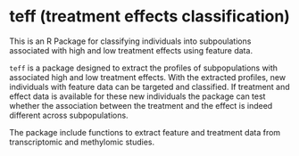 # teff (treatment effects classification)

This is an R Package for classifying individuals into
subpoulations associated with high and low treatment effects using feature data.

<code>teff</code> is a package designed to extract the profiles of subpopulations
with associated high and low treatment effects. With the extracted profiles,
new individuals with feature data can be targeted and classified. If
treatment and effect data is available for these new individuals the package can test
whether the association between the treatment and the effect is indeed different
across subpopulations.


The package include functions to extract feature and treatment data from 
transcriptomic and methylomic studies. 
